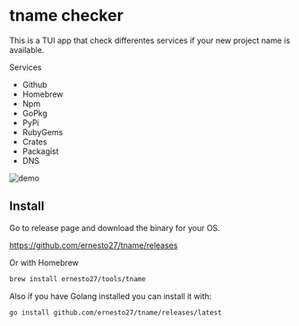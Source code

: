 # tname checker

This is a TUI app that check differentes services if your new project name is available.

Services

- Github
- Homebrew
- Npm
- GoPkg 
- PyPi
- RubyGems
- Crates
- Packagist
- DNS

![demo](https://github.com/ernesto27/tname/assets/1366157/7bfd6fb5-d363-4ab7-bc92-241a9c6506c7)



## Install

Go to release page and download the binary for your OS.

https://github.com/ernesto27/tname/releases

Or with Homebrew
    
```bash 
brew install ernesto27/tools/tname
```

Also if you have Golang installed you can install it with:

```bash
go install github.com/ernesto27/tname/releases/latest
```


